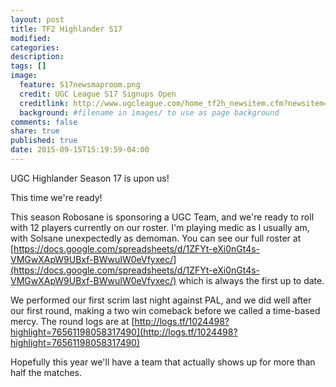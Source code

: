 ```yaml
---
layout: post
title: TF2 Highlander S17
modified:
categories:
description:
tags: []
image:
  feature: S17newsmaproom.png
  credit: UGC League S17 Signups Open
  creditlink: http://www.ugcleague.com/home_tf2h_newsitem.cfm?newsitem=3411
  background: #filename in images/ to use as page background
comments: false
share: true
published: true
date: 2015-09-15T15:19:59-04:00
---
```


UGC Highlander Season 17 is upon us!

This time we're ready!

This season Robosane is sponsoring a UGC Team, and we're ready to roll with 12 players currently on our roster. I'm playing medic as I usually am, with Solsane unexpectedly as demoman. You can see our full roster at [https://docs.google.com/spreadsheets/d/1ZFYt-eXi0nGt4s-VMGwXApW9UBxf-BWwuIW0eVfyxec/](https://docs.google.com/spreadsheets/d/1ZFYt-eXi0nGt4s-VMGwXApW9UBxf-BWwuIW0eVfyxec/) which is always the first up to date.

We performed our first scrim last night against PAL, and we did well after our first round, making a two win comeback before we called a time-based mercy. The round logs are at [http://logs.tf/1024498?highlight=76561198058317490](http://logs.tf/1024498?highlight=76561198058317490)

Hopefully this year we'll have a team that actually shows up for more than half the matches.
